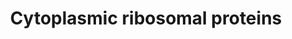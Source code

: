 ---
annotations:
- type: Pathway Ontology
  value: ribosome biogenesis pathway
authors:
- MaintBot
- Mkutmon
- Eweitz
description: The contents of this pathway represents the ribosomal proteins involved
  in translation.
last-edited: 2021-05-16
organisms:
- Bos taurus
redirect_from:
- /index.php/Pathway:WP1071
- /instance/WP1071
schema-jsonld:
- '@context': https://schema.org/
  '@id': https://wikipathways.github.io/pathways/WP1071.html
  '@type': Dataset
  creator:
    '@type': Organization
    name: WikiPathways
  description: The contents of this pathway represents the ribosomal proteins involved
    in translation.
  keywords:
  - RPL13
  - RPS9
  - RPS28
  - RPL21
  - RPS3
  - UBA52
  - RPL6
  - RPL36A
  - RPL39
  - RPL34
  - RPS23
  - RPS13
  - RPL26
  - RPSA
  - RPL8
  - RPS26
  - RPS6KA1
  - RPS5
  - RPL10
  - RPL17
  - RPL32
  - RPS14
  - RPS15
  - RPLP0
  - RPL37A
  - RPS6KA3
  - RPL15
  - RPL13A
  - RPL7A
  - RPS6
  - RPL9
  - RPL18A
  - RPL3
  - RPS6KB1
  - RPL19
  - RPL10A
  - RPS27
  - RPLP2
  - RPL35
  - RPS6KA2
  - RPL24
  - RPS12
  - RPL37
  - RPL38
  - MRPL19
  - RPL27
  - RPL5
  - RPS11
  - RPS25
  - RPS10
  - RPS18
  - RPS17
  - RPL36
  - RPLP1
  - RPS16
  - RPS6KB2
  - RPS4Y1
  - RPL14
  - RPL27A
  - RPS15A
  - RPL35A
  - RPL11
  - RPS7
  - RPL22
  - RPL31
  - RPL23A
  - RPS8
  - RPL18
  - RPL12
  - RPS21
  - RPL28
  - RPL41
  - RPS3A
  - RPS20
  - RPS27A
  - RPS2
  - RPS24
  - RPL30
  - RPL4
  - RPS29
  - RPL3L
  - FAU
  - RPL23
  - RPS6KA6
  - RPS19
  - RPL7
  - RPL29
  - RPS4
  license: CC0
  name: Cytoplasmic ribosomal proteins
seo: CreativeWork
title: Cytoplasmic ribosomal proteins
wpid: WP1071
---